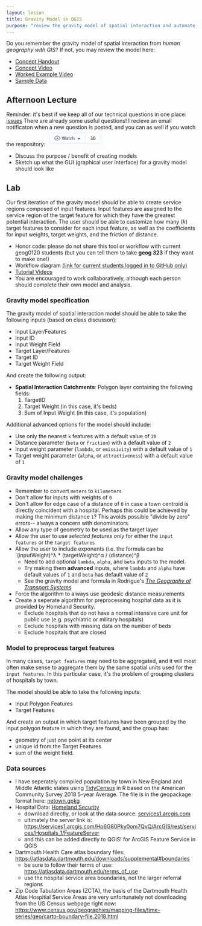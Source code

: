 ```yaml
---
layout: lesson
title: Gravity Model in QGIS
purpose: "review the gravity model of spatial interaction and automate it in QGIS graphic modeler"
---
```


Do you remember the gravity model of spatial interaction from *human geography with GIS*? If not, you may review the model here:

- [Concept Handout](assets/gravity_model.pdf)
- [Concept Video](https://midd.hosted.panopto.com/Panopto/Pages/Viewer.aspx?id=20d7f901-2934-4e46-83d7-aba401081120)
- [Worked Example Video](https://midd.hosted.panopto.com/Panopto/Pages/Viewer.aspx?id=2cb54be6-c56c-486f-a3ea-aba4010a2520)
- [Sample Data](https://geography.middlebury.edu/jholler/data/k_healthgeog.zip)

## Afternoon Lecture

Reminder: it's best if we keep all of our technical questions in one place: [issues](https://github.com/GIS4DEV/GIS4DEV.github.io/issues) There are already some useful questions! I recieve an email notificaton when a new question is posted, and you can as well if you watch the respository: ![watch repository](assets/watch.png)
- Discuss the purpose / benefit of creating models
- Sketch up what the GUI (graphical user interface) for a gravity model should look like

## Lab

Our first iteration of the gravity model should be able to create service regions composed of input features. Input features are assigned to the service region of the target feature for which they have the greatest potential interaction. The user should be able to customize how many (*k*) target features to consider for each input feature, as well as the coefficients for input weights, target weights, and the friction of distance.

- Honor code: please do not share this tool or workflow with current geog0120 students (but you can tell them to take **geog 323** if they want to make one!)
- Workflow diagram [(link for current students logged in to GitHub only)](https://github.com/GIS4DEV/literature/raw/c7330ccc651b502e1794ed98434fe773865fd113/gravity_model_workflow.png)
- [Tutorial Videos](https://midd.hosted.panopto.com/Panopto/Pages/Sessions/List.aspx?folderID=324cb720-6901-48e2-b57a-acdf014ab826)
- You are encouraged to work collaboratively, although each person should complete their own model and analysis.

### Gravity model specification

The gravity model of spatial interaction model should be able to take the following inputs (based on class discusson):
- Input Layer/Features
- Input ID
- Input Weight Field
- Target Layer/Features
- Target ID
- Target Weight Field

And create the following output:
- **Spatial Interaction Catchments**: Polygon layer containing the following fields:
  1. TargetID
  2. Target Weight (in this case, it's beds)
  3. Sum of Input Weight (in this case, it's population)
  
Additional advanced options for the model should include:
- Use only the nearest `k` features with a default value of `20`
- Distance parameter (`beta` or `friction`) with a default value of `2`
- Input weight parameter (`lambda`, or `emissivity`) with a default value of `1`
- Target weight parameter (`alpha`, or `attractiveness`) with a default value of `1`

### Gravity model challenges

- Remember to convert `meters` to `kilometers`
- Don't allow for inputs with weights of `0`
- Don't allow for edge case of a distance of `0` in case a town centroid is directly coincident with a hospital. Perhaps this could be achieved by making the minimum distance `1`? This avoids possible "divide by zero" errors-- always a concern with denominators.
- Allow any type of geometry to be used as the target layer
- Allow the user to use *selected features only* for either the `input features` or the `target features`
- Allow the user to include exponents (i.e. the formula can be `(inputWeight)^λ * (targetWeight)^α / (distance)^β
  - Need to add optional `lambda`, `alpha`, and `beta` inputs to the model.
  - Try making them **advanced** inputs, where `lambda` and `alpha` have default values of `1` and `beta` has default value of `2`
  - See the gravity model and formula in Rodrigue's [*The Geography of Transport Systems*](https://transportgeography.org/contents/methods/spatial-interactions-gravity-model/)
- Force the algorithm to always use geodesic distance measurements
- Create a seperate algorithm for preprocessing hospital data as it is provided by Homeland Security.
  - Exclude hospitals that do not have a normal intensive care unit for public use (e.g. psychiatric or military hospitals)
  - Exclude hospitals with missing data on the number of beds
  - Exclude hospitals that are closed

### Model to preprocess target features

In many cases, `target features` may need to be aggregated, and it will most often make sense to aggregate them by the same spatial units used for the `input features`. In this particular case, it's the problem of grouping clusters of hospitals by town.

The model should be able to take the following inputs:
- Input Polygon Features
- Target Features

And create an output in which target features have been grouped by the input polygon feature in which they are found, and the group has:
- geometry of just one point at its center
- unique id from the Target Features
- sum of the weight field. 

### Data sources

- I have seperately compiled population by town in New England and Middle Atlantic states using [TidyCensus](https://walker-data.com/tidycensus/) in R based on the American Community Survey 2018 5-year Average. The file is in the geopackage format here: [netown.gpkg](assets/netown.gpkg)
- Hospital Data: [Homeland Security](https://hifld-geoplatform.opendata.arcgis.com/datasets/6ac5e325468c4cb9b905f1728d6fbf0f_0)
  - download directly, or look at the data source: [services1.arcgis.com](https://services1.arcgis.com/Hp6G80Pky0om7QvQ/arcgis/rest/services/Hospitals_1/FeatureServer/0) 
  - ultimately the server link is: https://services1.arcgis.com/Hp6G80Pky0om7QvQ/ArcGIS/rest/services/Hospitals_1/FeatureServer 
  - and this can be added directly to QGIS!
for ArcGIS Feature Service in QGIS
- Dartmouth Health Care atlas boundary files: https://atlasdata.dartmouth.edu/downloads/supplemental#boundaries 
  - be sure to follow their terms of use: https://atlasdata.dartmouth.edu/terms_of_use 
  - use the hospital service area boundaries, not the larger referral regions
- Zip Code Tabulation Areas (ZCTA), the basis of the Dartmouth Health Atlas Hospitial Service Areas are very unfortunately not downloading from the US Census webpage right now: https://www.census.gov/geographies/mapping-files/time-series/geo/carto-boundary-file.2018.html